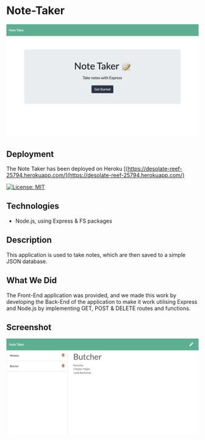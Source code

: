 # Note-Taker
![Screen Shot](assets/Note-Taker01.png)

## Deployment
The Note Taker has been deployed on Heroku [(https://desolate-reef-25794.herokuapp.com/](https://desolate-reef-25794.herokuapp.com/)

[![License: MIT](https://img.shields.io/badge/License-MIT-yellow.svg)](https://opensource.org/licenses/MIT)

## Technologies
- Node.js, using Express & FS packages

## Description
This application is used to take notes, which are then saved to a simple JSON database.

## What We Did
The Front-End application was provided, and we made this work by developing the Back-End of the application to make it work utilising Express and Node.js by implementing GET, POST & DELETE routes and functions.

## Screenshot
![Express Note Taker.](assets/Note-Taker02.png)
